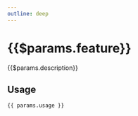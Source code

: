 ```yaml
---
outline: deep
---
```


<script setup>
import AnimationsDemo from  "./components/AnimationsDemo.vue"
import Breakpoint from "/components/Breakpoint.vue"
import Borders from  "./components/Borders.vue"
import Colors from  "./components/Colors.vue"
import FontsDemo from "./components/FontsDemo.vue"
import SizingsDemo from "./components/SizingsDemo.vue"
import { useData } from "vitepress"
const { params } = useData();

const component = {
  animations: AnimationsDemo,
  breakpoints: Breakpoint,
  borders: Borders,
  colors: Colors,
  fonts: FontsDemo,
  sizings: SizingsDemo,
}[params.value.page];


</script>

# {{$params.feature}}

{{$params.description}}

<component :is="component"></component>

## Usage

```css-vue
{{ params.usage }}
```
